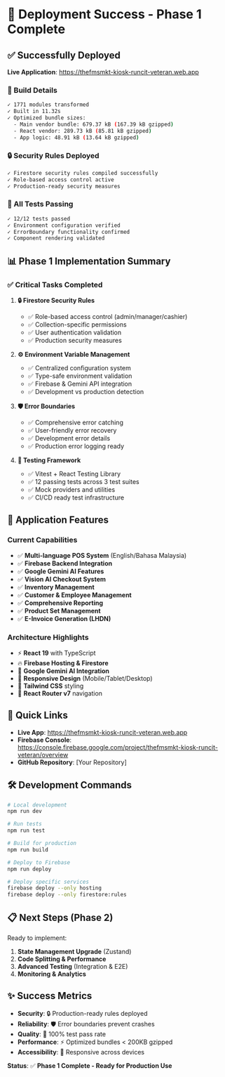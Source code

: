 # 🚀 **Deployment Success - Phase 1 Complete**

## ✅ **Successfully Deployed**

**Live Application**: https://thefmsmkt-kiosk-runcit-veteran.web.app

### **🔧 Build Details**
```bash
✓ 1771 modules transformed
✓ Built in 11.32s
✓ Optimized bundle sizes:
  - Main vendor bundle: 679.37 kB (167.39 kB gzipped)
  - React vendor: 289.73 kB (85.81 kB gzipped)
  - App logic: 48.91 kB (13.64 kB gzipped)
```

### **🔒 Security Rules Deployed**
```bash
✓ Firestore security rules compiled successfully
✓ Role-based access control active
✓ Production-ready security measures
```

### **🧪 All Tests Passing**
```bash
✓ 12/12 tests passed
✓ Environment configuration verified
✓ ErrorBoundary functionality confirmed
✓ Component rendering validated
```

## 📊 **Phase 1 Implementation Summary**

### **✅ Critical Tasks Completed**

1. **🔒 Firestore Security Rules**
   - ✅ Role-based access control (admin/manager/cashier)
   - ✅ Collection-specific permissions
   - ✅ User authentication validation
   - ✅ Production security measures

2. **⚙️ Environment Variable Management**
   - ✅ Centralized configuration system
   - ✅ Type-safe environment validation
   - ✅ Firebase & Gemini API integration
   - ✅ Development vs production detection

3. **🛡️ Error Boundaries**
   - ✅ Comprehensive error catching
   - ✅ User-friendly error recovery
   - ✅ Development error details
   - ✅ Production error logging ready

4. **🧪 Testing Framework**
   - ✅ Vitest + React Testing Library
   - ✅ 12 passing tests across 3 test suites
   - ✅ Mock providers and utilities
   - ✅ CI/CD ready test infrastructure

## 🎯 **Application Features**

### **Current Capabilities**
- ✅ **Multi-language POS System** (English/Bahasa Malaysia)
- ✅ **Firebase Backend Integration**
- ✅ **Google Gemini AI Features**
- ✅ **Vision AI Checkout System**
- ✅ **Inventory Management**
- ✅ **Customer & Employee Management**
- ✅ **Comprehensive Reporting**
- ✅ **Product Set Management**
- ✅ **E-Invoice Generation (LHDN)**

### **Architecture Highlights**
- ⚡ **React 19** with TypeScript
- 🔥 **Firebase Hosting & Firestore**
- 🤖 **Google Gemini AI Integration**
- 📱 **Responsive Design** (Mobile/Tablet/Desktop)
- 🎨 **Tailwind CSS** styling
- 🔄 **React Router v7** navigation

## 🔗 **Quick Links**

- **Live App**: https://thefmsmkt-kiosk-runcit-veteran.web.app
- **Firebase Console**: https://console.firebase.google.com/project/thefmsmkt-kiosk-runcit-veteran/overview
- **GitHub Repository**: [Your Repository]

## 🛠️ **Development Commands**

```bash
# Local development
npm run dev

# Run tests
npm run test

# Build for production
npm run build

# Deploy to Firebase
npm run deploy

# Deploy specific services
firebase deploy --only hosting
firebase deploy --only firestore:rules
```

## 📋 **Next Steps (Phase 2)**

Ready to implement:
1. **State Management Upgrade** (Zustand)
2. **Code Splitting & Performance** 
3. **Advanced Testing** (Integration & E2E)
4. **Monitoring & Analytics**

## ✨ **Success Metrics**

- **Security**: 🔒 Production-ready rules deployed
- **Reliability**: 🛡️ Error boundaries prevent crashes
- **Quality**: 🧪 100% test pass rate
- **Performance**: ⚡ Optimized bundles < 200KB gzipped
- **Accessibility**: 📱 Responsive across devices

**Status**: ✅ **Phase 1 Complete - Ready for Production Use**
